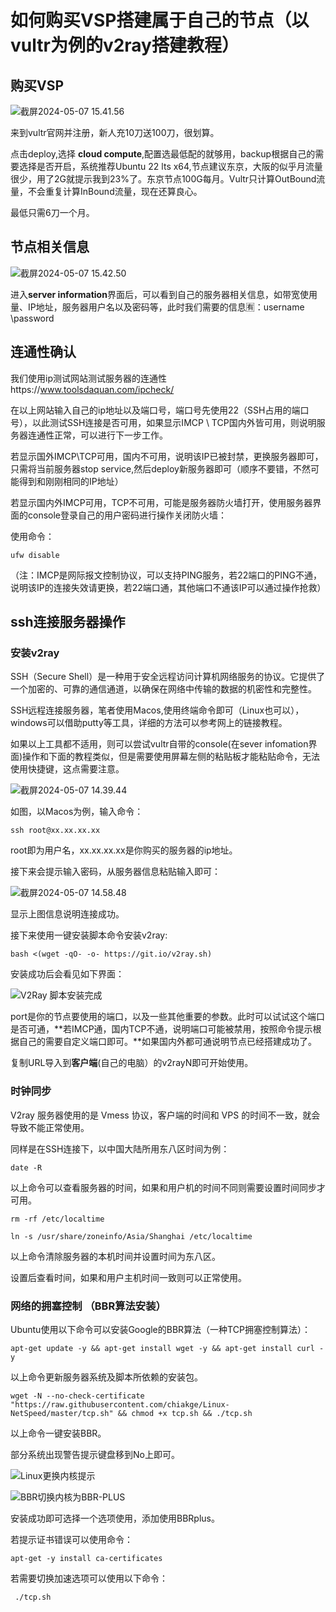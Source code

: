 # 如何购买VSP搭建属于自己的节点（以vultr为例的v2ray搭建教程）





## 购买VSP

![截屏2024-05-07 15.41.56](https://github.com/fakerUNcode/V2RAY_BUILDING_TUTORIAL_Newperson-friendly/blob/master/%E6%88%AA%E5%B1%8F2024-05-07%2014.58.48.png)

来到vultr官网并注册，新人充10刀送100刀，很划算。

点击deploy,选择 **cloud compute**,配置选最低配的就够用，backup根据自己的需要选择是否开启，系统推荐Ubuntu 22 lts x64,节点建议东京，大阪的似乎月流量很少，用了2G就提示我到23%了。东京节点100G每月。Vultr只计算OutBound流量，不会重复计算InBound流量，现在还算良心。

最低只需6刀一个月。

## 节点相关信息

![截屏2024-05-07 15.42.50](https://github.com/fakerUNcode/V2RAY_BUILDING_TUTORIAL_Newperson-friendly/blob/master/%E6%88%AA%E5%B1%8F2024-05-07%2015.42.50.png)

进入**server information**界面后，可以看到自己的服务器相关信息，如带宽使用量、IP地址，服务器用户名以及密码等，此时我们需要的信息🈶：username \password

## 连通性确认

我们使用ip测试网站测试服务器的连通性https://www.toolsdaquan.com/ipcheck/

在以上网站输入自己的ip地址以及端口号，端口号先使用22（SSH占用的端口号），以此测试SSH连接是否可用，如果显示IMCP \ TCP国内外皆可用，则说明服务器连通性正常，可以进行下一步工作。

若显示国外IMCP\TCP可用，国内不可用，说明该IP已被封禁，更换服务器即可，只需将当前服务器stop service,然后deploy新服务器即可（顺序不要错，不然可能得到和刚刚相同的IP地址）

若显示国内外IMCP可用，TCP不可用，可能是服务器防火墙打开，使用服务器界面的console登录自己的用户密码进行操作关闭防火墙：

使用命令：

```
ufw disable
```

（注：IMCP是网际报文控制协议，可以支持PING服务，若22端口的PING不通，说明该IP的连接失效请更换，若22端口通，其他端口不通该IP可以通过操作抢救）

## ssh连接服务器操作

### 安装v2ray

SSH（Secure Shell）是一种用于安全远程访问计算机网络服务的协议。它提供了一个加密的、可靠的通信通道，以确保在网络中传输的数据的机密性和完整性。

SSH远程连接服务器，笔者使用Macos,使用终端命令即可（Linux也可以），windows可以借助putty等工具，详细的方法可以参考网上的链接教程。

如果以上工具都不适用，则可以尝试vultr自带的console(在sever infomation界面)操作和下面的教程类似，但是需要使用屏幕左侧的粘贴板才能粘贴命令，无法使用快捷键，这点需要注意。

![截屏2024-05-07 14.39.44](https://github.com/fakerUNcode/V2RAY_BUILDING_TUTORIAL_Newperson-friendly/blob/master/%E6%88%AA%E5%B1%8F2024-05-07%2014.39.44.png)

如图，以Macos为例，输入命令：

```
ssh root@xx.xx.xx.xx
```

root即为用户名，xx.xx.xx.xx是你购买的服务器的ip地址。

接下来会提示输入密码，从服务器信息粘贴输入即可：

![截屏2024-05-07 14.58.48](https://github.com/fakerUNcode/V2RAY_BUILDING_TUTORIAL_Newperson-friendly/blob/master/%E6%88%AA%E5%B1%8F2024-05-07%2014.58.48.png)

显示上图信息说明连接成功。

接下来使用一键安装脚本命令安装v2ray:

```
bash <(wget -qO- -o- https://git.io/v2ray.sh)
```

安装成功后会看见如下界面：

![V2Ray 脚本安装完成](https://camo.githubusercontent.com/f0b343c8aa7fe2642f21090b2bc9fc6bc34e6e997cff0790565af344b0c6633f/68747470733a2f2f766970322e6c6f6c692e696f2f323032332f30352f31312f5745387155735a44677678545661642e706e67)

port是你的节点要使用的端口，以及一些其他重要的参数。此时可以试试这个端口是否可通，**若IMCP通，国内TCP不通，说明端口可能被禁用，按照命令提示根据自己的需要自定义端口即可。**如果国内外都可通说明节点已经搭建成功了。

复制URL导入到**客户端**(自己的电脑）的v2rayN即可开始使用。

### 时钟同步

V2ray 服务器使用的是 Vmess 协议，客户端的时间和 VPS 的时间不一致，就会导致不能正常使用。

同样是在SSH连接下，以中国大陆所用东八区时间为例：

```
date -R
```

以上命令可以查看服务器的时间，如果和用户机的时间不同则需要设置时间同步才可用。

```
rm -rf /etc/localtime
```

```
ln -s /usr/share/zoneinfo/Asia/Shanghai /etc/localtime
```

以上命令清除服务器的本机时间并设置时间为东八区。

设置后查看时间，如果和用户主机时间一致则可以正常使用。

### 网络的拥塞控制 （BBR算法安装）

Ubuntu使用以下命令可以安装Google的BBR算法（一种TCP拥塞控制算法）：

```
apt-get update -y && apt-get install wget -y && apt-get install curl -y
```

以上命令更新服务器系统及脚本所依赖的安装包。

```
wget -N --no-check-certificate "https://raw.githubusercontent.com/chiakge/Linux-NetSpeed/master/tcp.sh" && chmod +x tcp.sh && ./tcp.sh
```

以上命令一键安装BBR。

部分系统出现警告提示键盘移到No上即可。

![Linux更换内核提示](https://www.linuxv2ray.com/wp-content/uploads/2022/05/1651652385-abort-kernel-removal-1024x683.jpg)



![BBR切换内核为BBR-PLUS](https://www.linuxv2ray.com/wp-content/uploads/2022/05/1651652380-bbr5in1-one-click-script-2-1024x683.jpg)

安装成功即可选择一个选项使用，添加使用BBRplus。

若提示证书错误可以使用命令：

```
apt-get -y install ca-certificates
```

若需要切换加速选项可以使用以下命令：

```
 ./tcp.sh
```